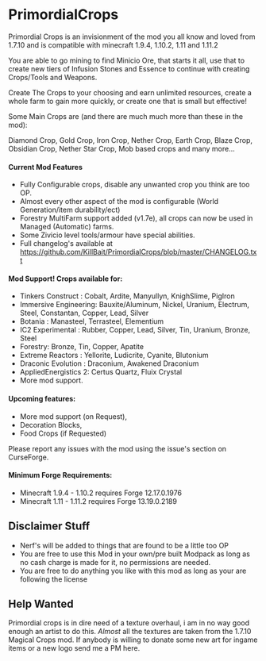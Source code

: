 # PrimordialCrops

Primordial Crops is an invisionment of the mod you all know and loved from 1.7.10
and is compatible with minecraft 1.9.4, 1.10.2, 1.11 and 1.11.2

You are able to go mining to find Minicio Ore, that starts it all, use that to create new
tiers of Infusion Stones and Essence to continue with creating Crops/Tools and Weapons.

Create The Crops to your choosing and earn unlimited resources, create a whole farm
to gain more quickly, or create one that is small but effective!

Some Main Crops are (and there are much much more than these in the mod):

Diamond Crop, Gold Crop, Iron Crop, Nether Crop, Earth Crop, Blaze Crop,
Obsidian Crop, Nether Star Crop, Mob based crops and many more...

#### Current Mod Features
 - Fully Configurable crops, disable any unwanted crop you think are too OP.
 - Almost every other aspect of the mod is configurable (World Generation/item durability/ect)
 - Forestry MultiFarm support added (v1.7e), all crops can now be used in Managed (Automatic) farms.
 - Some Zivicio level tools/armour have special abilities.
 - Full changelog's available at https://github.com/KillBait/PrimordialCrops/blob/master/CHANGELOG.txt

#### Mod Support! Crops available for:
- Tinkers Construct : Cobalt, Ardite, Manyullyn, KnighSlime, PigIron
- Immersive Engineering: Bauxite/Aluminum, Nickel, Uranium, Electrum, Steel, Constantan, Copper, Lead, Silver
- Botania : Manasteel, Terrasteel, Elementium
- IC2 Experimental : Rubber, Copper, Lead, Silver, Tin, Uranium, Bronze, Steel
- Forestry: Bronze, Tin, Copper, Apatite
- Extreme Reactors : Yellorite, Ludicrite, Cyanite, Blutonium
- Draconic Evolution : Draconium, Awakened Draconium
- AppliedEnergistics 2: Certus Quartz, Fluix Crystal
- More mod support.

#### Upcoming features:

- More mod support (on Request),
- Decoration Blocks,
- Food Crops (if Requested)

Please report any issues with the mod using the issue's section on CurseForge.

#### Minimum Forge Requirements:

- Minecraft 1.9.4 - 1.10.2 requires Forge 12.17.0.1976
- Minecraft 1.11 - 1.11.2 requires Forge 13.19.0.2189

## Disclaimer Stuff
- Nerf's will be added to things that are found to be a little too OP
- You are free to use this Mod in your own/pre built Modpack as long as no cash charge is made for it, no permissions are needed.
- You are free to do anything you like with this mod as long as your are following the license

## Help Wanted

Primordial crops is in dire need of a texture overhaul, i am in no way good enough an artist to
do this. *Almost* all the textures are taken from the 1.7.10 Magical Crops mod. If anybody is
willing to donate some new art for ingame items or a new logo send me a PM here.
